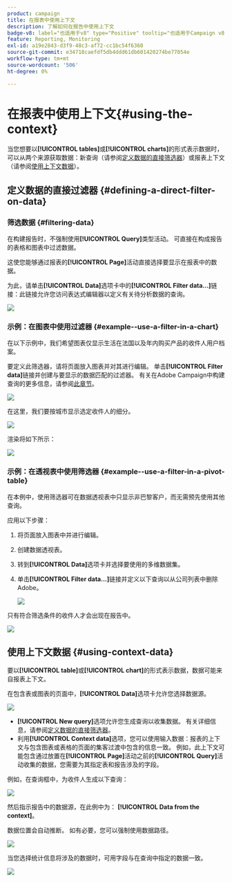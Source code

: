 ```yaml
---
product: campaign
title: 在报表中使用上下文
description: 了解如何在报告中使用上下文
badge-v8: label="也适用于v8" type="Positive" tooltip="也适用于Campaign v8"
feature: Reporting, Monitoring
exl-id: a19e2843-d3f9-48c3-af72-cc1bc54f6360
source-git-commit: e34718caefdf5db4ddd61db601420274be77054e
workflow-type: tm+mt
source-wordcount: '506'
ht-degree: 0%

---
```


# 在报表中使用上下文{#using-the-context}



当您想要以&#x200B;**[!UICONTROL tables]**&#x200B;或&#x200B;**[!UICONTROL charts]**&#x200B;的形式表示数据时，可以从两个来源获取数据：新查询（请参阅[定义数据的直接筛选器](#defining-a-direct-filter-on-data)）或报表上下文（请参阅[使用上下文数据](#using-context-data)）。

## 定义数据的直接过滤器 {#defining-a-direct-filter-on-data}

### 筛选数据 {#filtering-data}

在构建报告时，不强制使用&#x200B;**[!UICONTROL Query]**&#x200B;类型活动。 可直接在构成报告的表格和图表中过滤数据。

这使您能够通过报表的&#x200B;**[!UICONTROL Page]**&#x200B;活动直接选择要显示在报表中的数据。

为此，请单击&#x200B;**[!UICONTROL Data]**&#x200B;选项卡中的&#x200B;**[!UICONTROL Filter data...]**&#x200B;链接：此链接允许您访问表达式编辑器以定义有关待分析数据的查询。

![](assets/reporting_filter_data_from_page.png)

### 示例：在图表中使用过滤器 {#example--use-a-filter-in-a-chart}

在以下示例中，我们希望图表仅显示生活在法国以及年内购买产品的收件人用户档案。

要定义此筛选器，请将页面放入图表并对其进行编辑。 单击&#x200B;**[!UICONTROL Filter data]**&#x200B;链接并创建与要显示的数据匹配的过滤器。 有关在Adobe Campaign中构建查询的更多信息，请参阅[此章节](../../platform/using/about-queries-in-campaign.md)。

![](assets/s_ncs_advuser_report_wizard_029.png)

在这里，我们要按城市显示选定收件人的细分。

![](assets/reporting_graph_with_2vars.png)

渲染将如下所示：

![](assets/reporting_graph_with_2vars_preview.png)

### 示例：在透视表中使用筛选器 {#example--use-a-filter-in-a-pivot-table}

在本例中，使用筛选器可在数据透视表中只显示非巴黎客户，而无需预先使用其他查询。

应用以下步骤：

1. 将页面放入图表中并进行编辑。
1. 创建数据透视表。
1. 转到&#x200B;**[!UICONTROL Data]**&#x200B;选项卡并选择要使用的多维数据集。
1. 单击&#x200B;**[!UICONTROL Filter data...]**&#x200B;链接并定义以下查询以从公司列表中删除Adobe。

   ![](assets/s_ncs_advuser_report_display_03.png)

只有符合筛选条件的收件人才会出现在报告中。

![](assets/s_ncs_advuser_report_display_04.png)

## 使用上下文数据 {#using-context-data}

要以&#x200B;**[!UICONTROL table]**&#x200B;或&#x200B;**[!UICONTROL chart]**&#x200B;的形式表示数据，数据可能来自报表上下文。

在包含表或图表的页面中，**[!UICONTROL Data]**&#x200B;选项卡允许您选择数据源。

![](assets/s_ncs_advuser_report_datasource_3.png)

* **[!UICONTROL New query]**&#x200B;选项允许您生成查询以收集数据。 有关详细信息，请参阅[定义数据的直接筛选器](#defining-a-direct-filter-on-data)。
* 利用&#x200B;**[!UICONTROL Context data]**&#x200B;选项，您可以使用输入数据：报表的上下文与包含图表或表格的页面的集客过渡中包含的信息一致。 例如，此上下文可能包含通过放置在&#x200B;**[!UICONTROL Page]**&#x200B;活动之前的&#x200B;**[!UICONTROL Query]**&#x200B;活动收集的数据，您需要为其指定表和报告涉及的字段。

例如，在查询框中，为收件人生成以下查询：

![](assets/s_ncs_advuser_report_datasource_2.png)

然后指示报告中的数据源，在此例中为： **[!UICONTROL Data from the context]**。

数据位置会自动推断。 如有必要，您可以强制使用数据路径。

![](assets/s_ncs_advuser_report_datasource_4.png)

当您选择统计信息将涉及的数据时，可用字段与在查询中指定的数据一致。

![](assets/s_ncs_advuser_report_datasource_1.png)
